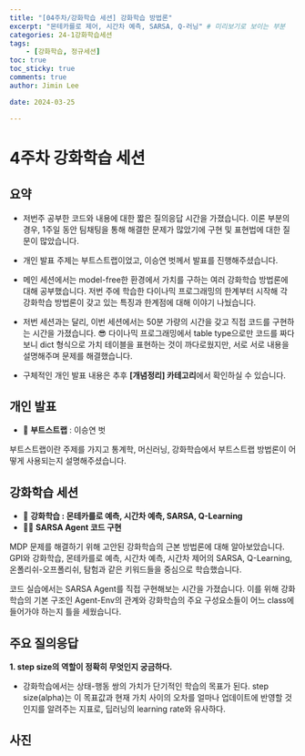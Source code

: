 ```yaml
---
title: "[04주차/강화학습 세션] 강화학습 방법론"
excerpt: "몬테카를로 제어, 시간차 예측, SARSA, Q-러닝" # 미리보기로 보이는 부분
categories: 24-1강화학습세션
tags: 
    - [강화학습, 정규세션]
toc: true
toc_sticky: true
comments: true
author: Jimin Lee

date: 2024-03-25

---
```


# 4주차 강화학습 세션

## 요약
- 저번주 공부한 코드와 내용에 대한 짧은 질의응답 시간을 가졌습니다. 이론 부분의 경우, 1주일 동안 팀채팅을 통해 해결한 문제가 많았기에 구현 및 표현법에 대한 질문이 많았습니다. 
- 개인 발표 주제는 부트스트랩이었고, 이승연 벗께서 발표를 진행해주셨습니다. 
- 메인 세션에서는 model-free한 환경에서 가치를 구하는 여러 강화학습 방법론에 대해 공부했습니다. 
저번 주에 학습한 다이나믹 프로그래밍의 한계부터 시작해 각 강화학습 방법론이 갖고 있는 특징과 한계점에 대해 이야기 나눴습니다. 
- 저번 세션과는 달리, 이번 세션에서는 50분 가량의 시간을 갖고 직접 코드를 구현하는 시간을 가졌습니다. 😎 다이나믹 프로그래밍에서 table type으로만 코드를 짜다보니 dict 형식으로 가치 테이블을 표현하는 것이 까다로웠지만, 서로 서로 내용을 설명해주며 문제를 해결했습니다. 



- 구체적인 개인 발표 내용은 추후 **[개념정리] 카테고리**에서 확인하실 수 있습니다.  

## 개인 발표

- 📗 **부트스트랩** : 이승연 벗

부트스트랩이란 주제를 가지고 통계학, 머신러닝, 강화학습에서 부트스트랩 방법론이 어떻게 사용되는지 설명해주셨습니다. 


## 강화학습 세션

- 📗 **강화학습 : 몬테카를로 예측, 시간차 예측, SARSA, Q-Learning**
- 👩‍💻 **SARSA Agent 코드 구현**

MDP 문제를 해결하기 위해 고안된 강화학습의 근본 방법론에 대해 알아보았습니다. GPI와 강화학습, 몬테카를로 예측, 시간차 예측, 시간차 제어의 SARSA, Q-Learning, 온폴리쉬-오프폴리쉬, 탐험과 같은 키워드들을 중심으로 학습했습니다. 

코드 실습에서는 SARSA Agent를 직접 구현해보는 시간을 가졌습니다. 이를 위해 강화학습의 기본 구조인 Agent-Env의 관계와 강화학습의 주요 구성요소들이 어느 class에 들어가야 하는지 틀을 세웠습니다. 

## 주요 질의응답
**1. step size의 역할이 정확히 무엇인지 궁금하다.** 
- 강화학습에서는 상태-행동 쌍의 가치가 단기적인 학습의 목표가 된다. step size(alpha)는 이 목표값과 현재 가치 사이의 오차를 얼마나 업데이트에 반영할 것인지를 알려주는 지표로, 딥러닝의 learning rate와 유사하다. 

## 사진

